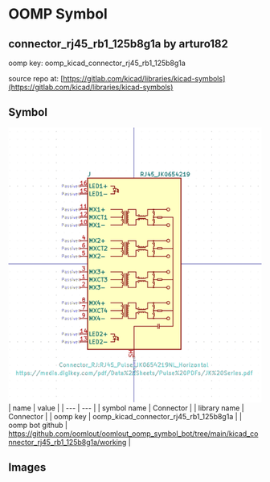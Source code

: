 # OOMP Symbol  
## connector_rj45_rb1_125b8g1a  by arturo182  
  
oomp key: oomp_kicad_connector_rj45_rb1_125b8g1a  
  
source repo at: [https://gitlab.com/kicad/libraries/kicad-symbols](https://gitlab.com/kicad/libraries/kicad-symbols)  
## Symbol  
  
[![working.png](working_600.png)](working.png)  
| name | value | 
| --- | --- | 
| symbol name | Connector | 
| library name | Connector | 
| oomp key | oomp_kicad_connector_rj45_rb1_125b8g1a | 
| oomp bot github | https://github.com/oomlout/oomlout_oomp_symbol_bot/tree/main/kicad_connector_rj45_rb1_125b8g1a/working | 
## Images  
